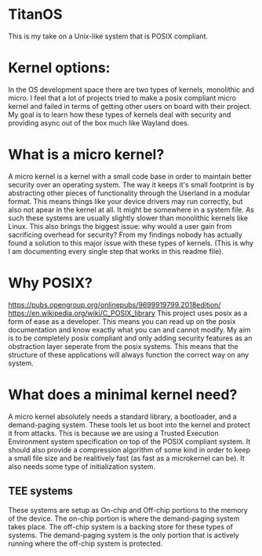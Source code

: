 # TitanOS
This is my take on a Unix-like system that is POSIX compliant.


# Kernel options:
In the OS development space there are two types of kernels, monolithic and micro. I feel that a lot of projects tried to make a posix compliant micro kernel and failed in terms of getting other users on board with their project. My goal is to learn how these types of kernels deal with security and providing async out of the box much like Wayland does.

# What is a micro kernel?
A micro kernel is a kernel with a small code base in order to maintain better security over an operating system. The way it keeps it's small footprint is by abstracting other pieces of functionality through the Userland in a modular format. This means things like your device drivers may run correctly, but also not apear in the kernel at all. It might be somewhere in a system file. As such these systems are usually slightly slower than monolithic kernels like Linux. This also brings the biggest issue: why would a user gain from sacrificing overhead for security? From my findings nobody has actually found a solution to this major issue with these types of kernels. (This is why I am documenting every single step that works in this readme file).

# Why POSIX?
https://pubs.opengroup.org/onlinepubs/9699919799.2018edition/
https://en.wikipedia.org/wiki/C_POSIX_library
This project uses posix as a form of ease as a developer. This means you can read up on the posix documentation and know exactly what you can and cannot modify. My aim is to be completely posix compliant and only adding security features as an obstraction layer seperate from the posix systems. This means that the structure of these applications will always function the correct way on any system.

# What does a minimal kernel need?
A micro kernel absolutely needs a standard library, a bootloader, and a demand-paging system. These tools let us boot into the kernel and protect it from attacks. This is because we are using a Trusted Execution Environment system specification on top of the POSIX compliant system. It should also provide a compression algorithm of some kind in order to keep a small file size and be realitively fast (as fast as a microkernel can be). It also needs some type of initialization system.

## TEE systems
These systems are setup as On-chip and Off-chip portions to the memory of the device. The on-chip portion is where the demand-paging system takes place. The off-chip system is a backing store for these types of systems. The demand-paging system is the only portion that is actively running where the off-chip system is protected.
